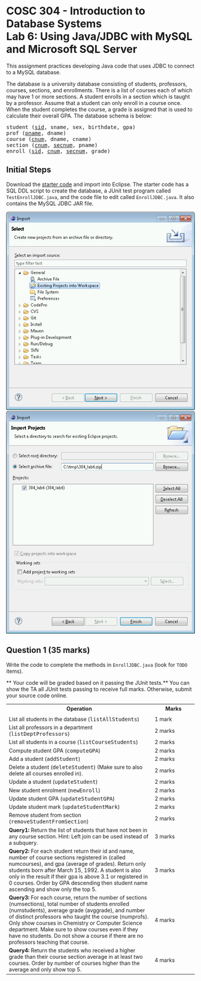 # COSC 304 - Introduction to Database Systems<br>Lab 6: Using Java/JDBC with MySQL and Microsoft SQL Server

This assignment practices developing Java code that uses JDBC to connect to a MySQL database.

The database is a university database consisting of students, professors, courses, sections, and enrollments. There is a list of courses each of which may have 1 or more sections. A student enrolls in a section which is taught by a professor. Assume that a student can only enroll in a course once. When the student completes the course, a grade is assigned that is used to calculate their overall GPA. The database schema is below:

<pre>
student (<u>sid</u>, sname, sex, birthdate, gpa)
prof (<u>pname</u>, dname)
course (<u>cnum</u>, dname, cname)
section (<u>cnum</u>, <u>secnum</u>, pname)
enroll (<u>sid</u>, <u>cnum</u>, <u>secnum</u>, grade)
</pre>

## Initial Steps

Download the [starter code](304_lab6.zip) and import into Eclipse. The starter code has a SQL DDL script to create the database, a JUnit test program called `TestEnrollJDBC.java`, and the code file to edit called `EnrollJDBC.java`. It also contains the MySQL JDBC JAR file.

![](img/importProject1.png)
![](img/importProject2.png)

## Question 1 (35 marks)

Write the code to complete the methods in `EnrollJDBC.java` (look for `TODO` items).

** Your code will be graded based on it passing the JUnit tests.** You can show the TA all JUnit tests passing to receive full marks. Otherwise, submit your source code online.

<table>
<tr><th>Operation</th>														<th width="100">Marks</th></tr>
<tr><td>
<tr><td>List all students in the database (<tt>listAllStudents</tt>)</td>			<td>1 mark</td></tr>
<tr><td>List all professors in a department (<tt>listDeptProfessors</tt>)</td>		<td>2 marks</td></tr>
<tr><td>List all students in a course (<tt>listCourseStudents</tt>)</td>			<td>2 marks</td></tr>
<tr><td>Compute student GPA (<tt>computeGPA</tt>)</td>								<td>2 marks</td></tr>
<tr><td>Add a student (<tt>addStudent</tt>)</td>									<td>2 marks</td></tr>
<tr><td>Delete a student (<tt>deleteStudent</tt>) (Make sure to also delete all courses enrolled in).</td>	<td>2 marks </td></tr>
<tr><td>Update a student (<tt>updateStudent</tt>)</td>								<td>2 marks</td></tr>
<tr><td>New student enrolment (<tt>newEnroll</tt>)</td>								<td>2 marks</td></tr>
<tr><td>Update student GPA (<tt>updateStudentGPA</tt>)</td>							<td>2 marks</td></tr>
<tr><td>Update student mark (<tt>updateStudentMark</tt>)</td>						<td>2 marks</td></tr>
<tr><td>Remove student from section (<tt>removeStudentFromSection</tt>)</td>		<td>2 marks</td></tr>
<tr><td><strong>Query1:</strong> Return the list of students that have not been in any course section. Hint: Left join can be used instead of a subquery.</td>	<td>3 marks</td</tr>
<tr><td><strong>Query2:</strong> For each student return their id and name, number of course sections registered in (called numcourses), and gpa (average of grades). Return only students born after March 15, 1992. A student is also only in the result if their gpa is above 3.1 or registered in 0 courses. Order by GPA descending then student name ascending and show only the top 5.</td><td>3 marks</td></tr>
<tr><td><strong>Query3:</strong> For each course, return the number of sections (numsections), total number of students enrolled (numstudents), average grade (avggrade), and number of distinct professors who taught the course (numprofs). Only show courses in Chemistry or Computer Science department. Make sure to show courses even if they have no students. Do not show a course if there are no professors teaching that course.</td><td>4 marks</td></tr>
<tr><td><strong>Query4:</strong> Return the students who received a higher grade than their course section average in at least two courses. Order by number of courses higher than the average and only show top 5.</td><td>4 marks</td></tr>
</table>

